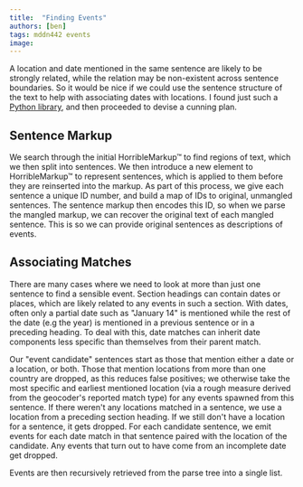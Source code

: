 ```yaml
---
title:  "Finding Events"
authors: [ben]
tags: mddn442 events
image:
---
```


A location and date mentioned in the same sentence are likely to be strongly related, while the relation may be non-existent across sentence boundaries. So it would be nice if we could use the sentence structure of the text to help with associating dates with locations. I found just such a [Python library](http://www.clips.ua.ac.be/BiographTA/tokenizer.py), and then proceeded to devise a cunning plan.

## Sentence Markup

We search through the initial HorribleMarkup™ to find regions of text, which we then split into sentences. We then introduce a new element to HorribleMarkup™ to represent sentences, which is applied to them before they are reinserted into the markup. As part of this process, we give each sentence a unique ID number, and build a map of IDs to original, unmangled sentences. The sentence markup then encodes this ID, so when we parse the mangled markup, we can recover the original text of each mangled sentence. This is so we can provide original sentences as descriptions of events.

## Associating Matches

There are many cases where we need to look at more than just one sentence to find a sensible event. Section headings can contain dates or places, which are likely related to any events in such a section. With dates, often only a partial date such as "January 14" is mentioned while the rest of the date (e.g the year) is mentioned in a previous sentence or in a preceding heading. To deal with this, date matches can inherit date components less specific than themselves from their parent match.

Our "event candidate" sentences start as those that mention either a date or a location, or both. Those that mention locations from more than one country are dropped, as this reduces false positives; we otherwise take the most specific and earliest mentioned location (via a rough measure derived from the geocoder's reported match type) for any events spawned from this sentence. If there weren't any locations matched in a sentence, we use a location from a preceding section heading. If we still don't have a location for a sentence, it gets dropped. For each candidate sentence, we emit events for each date match in that sentence paired with the location of the candidate. Any events that turn out to have come from an incomplete date get dropped. 

Events are then recursively retrieved from the parse tree into a single list.
